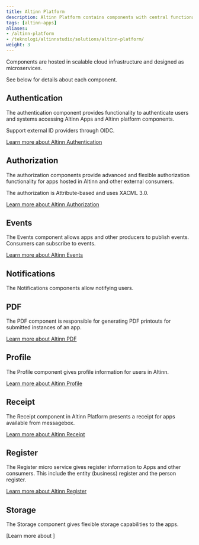 ```yaml
---
title: Altinn Platform
description: Altinn Platform contains components with central functionality for apps hosted in Altinn and other consumers.
tags: [altinn-apps]
aliases:
- /altinn-platform
- /teknologi/altinnstudio/solutions/altinn-platform/
weight: 3
---
```


Components are hosted in scalable cloud infrastructure and designed as microservices. 

See below for details about each component.

## Authentication

The authentication component provides functionality to authenticate users and systems accessing Altinn Apps and Altinn platform components.

Support external ID providers through OIDC.

[Learn more about Altinn Authentication](authentication)


## Authorization

The authorization components provide advanced and flexible authorization functionality for apps hosted in Altinn and other external consumers. 

The authorization is Attribute-based and uses XACML 3.0.

[Learn more about Altinn Authorization](authorization)

## Events 

The Events component allows apps and other producers to publish events. Consumers can subscribe to events.

[Learn more about Altinn Events](events)


## Notifications

The Notifications components allow notifying users. 

## PDF

The PDF component is responsible for generating PDF printouts for submitted instances of an app.

[Learn more about Altinn PDF](pdf)

## Profile

The Profile component gives profile information for users in Altinn.

[Learn more about Altinn Profile](profile)

## Receipt

The Receipt component in Altinn Platform presents a receipt for apps available from messagebox.

[Learn more about Altinn Receipt](receipt)

## Register

The Register micro service gives register information to Apps and other consumers. This include the entity (business) register and the
person register.

[Learn more about Altinn Register](register)


## Storage

The Storage component gives flexible storage capabilities to the apps.

[Learn more about ]

